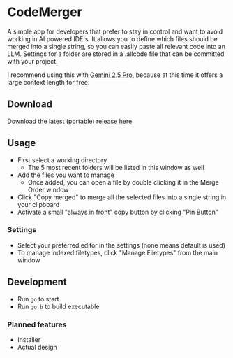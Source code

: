 # CodeMerger

A simple app for developers that prefer to stay in control and want to avoid working in AI powered IDE's. It allows you to define which files should be merged into a single string, so you can easily paste all relevant code into an LLM. Settings for a folder are stored in a .allcode file that can be committed with your project.

I recommend using this with [Gemini 2.5 Pro](https://aistudio.google.com/prompts/new_chat), because at this time it offers a large context length for free.

## Download

Download the latest (portable) release [here](https://github.com/DrSiemer/codemerger/releases)

## Usage

- First select a working directory
    - The 5 most recent folders will be listed in this window as well
- Add the files you want to manage
    - Once added, you can open a file by double clicking it in the Merge Order window
- Click "Copy merged" to merge all the selected files into a single string in your clipboard
- Activate a small "always in front" copy button by clicking "Pin Button"

### Settings

- Select your preferred editor in the settings (none means default is used)
- To manage indexed filetypes, click "Manage Filetypes" from the main window

## Development

- Run `go` to start
- Run `go b` to build executable

### Planned features

- Installer
- Actual design